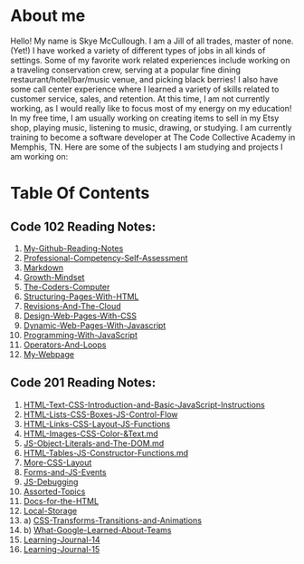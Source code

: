# About me 
Hello! My name is Skye McCullough. I am a Jill of all trades, master of none.(Yet!) I have worked a variety of different types of jobs in all kinds of settings. Some of my favorite work related experiences include working on a traveling conservation crew, serving at a popular fine dining restaurant/hotel/bar/music venue, and picking black berries! I also have some call center experience where I learned a variety of skills related to customer service, sales, and retention. At this time, I am not currently working, as I would really like to focus most of my energy on my education! In my free time, I am usually working on creating items to sell in my Etsy shop, playing music, listening to music, drawing, or studying. I am currently training to become a software developer at The Code Collective Academy in Memphis, TN. Here are some of the subjects I am studying and projects I am working on:
<br>


# Table Of Contents

## Code 102 Reading Notes:
1. [My-Github-Reading-Notes](https://large-hadron-collider901.github.io/Reading-Notes/)
2. [Professional-Competency-Self-Assessment](https://large-hadron-collider901.github.io/Reading-Notes/Code-102-Reading-Notes/ProfessionalCompetency)
3. [Markdown](https://large-hadron-collider901.github.io/Reading-Notes/Code-102-Reading-Notes/Markdown)
4. [Growth-Mindset](https://large-hadron-collider901.github.io/Reading-Notes/Code-102-Reading-Notes/GrowthMindset)
5. [The-Coders-Computer](https://large-hadron-collider901.github.io/Reading-Notes/Code-102-Reading-Notes/TheCodersComputer) 
6. [Structuring-Pages-With-HTML](https://large-hadron-collider901.github.io/Reading-Notes/Code-102-Reading-Notes/StructuringWebPagesWithHTML)
7. [Revisions-And-The-Cloud](https://large-hadron-collider901.github.io/Reading-Notes/Code-102-Reading-Notes/RevisionsAndTheCloud)
8. [Design-Web-Pages-With-CSS](https://large-hadron-collider901.github.io/Reading-Notes/Code-102-Reading-Notes/DesignWebPagesWithCSS)
9. [Dynamic-Web-Pages-With-Javascript](https://large-hadron-collider901.github.io/Reading-Notes/Code-102-Reading-Notes/DynamicWebPagesWithJavaScript)
10. [Programming-With-JavaScript](https://large-hadron-collider901.github.io/Reading-Notes/Code-102-Reading-Notes/ProgrammingWithJavaScript)
11. [Operators-And-Loops](https://large-hadron-collider901.github.io/Reading-Notes/Code-102-Reading-Notes/OperatorsAndLoops)
12. [My-Webpage](https://large-hadron-collider901.github.io/My-Webpage/)

## Code 201 Reading Notes:
1. [HTML-Text-CSS-Introduction-and-Basic-JavaScript-Instructions](https://large-hadron-collider901.github.io/Reading-Notes/Code-201-Reading-Notes/HTML-Text-CSS-Introduction-and-Basic-JavaScript-Instructions)
2. [HTML-Lists-CSS-Boxes-JS-Control-Flow](https://large-hadron-collider901.github.io/Reading-Notes/Code-201-Reading-Notes/HTML-Lists-CSS-Boxes-JS-Control-Flow)
3. [HTML-Links-CSS-Layout-JS-Functions](https://large-hadron-collider901.github.io/Reading-Notes/Code-201-Reading-Notes/HTML-Links-CSS-Layout-JS-Functions)
4. [HTML-Images-CSS-Color-&Text.md](https://large-hadron-collider901.github.io/Reading-Notes/Code-201-Reading-Notes/HTML-Images-CSS-Color-&Text)
5. [JS-Object-Literals-and-The-DOM.md](https://large-hadron-collider901.github.io/Reading-Notes/Code-201-Reading-Notes/JS-Object-Literals-and-The-DOM)
6. [HTML-Tables-JS-Constructor-Functions.md](https://large-hadron-collider901.github.io/Reading-Notes/Code-201-Reading-Notes/HTML-Tables-JS-Constructor-Functions)
7. [More-CSS-Layout](https://large-hadron-collider901.github.io/Reading-Notes/Code-201-Reading-Notes/More-CSS-Layout)
8. [Forms-and-JS-Events](https://large-hadron-collider901.github.io/Reading-Notes/Code-201-Reading-Notes/Forms-and-JS-Events)
9. [JS-Debugging](https://large-hadron-collider901.github.io/Reading-Notes/Code-201-Reading-Notes/JS-Debugging)
10. [Assorted-Topics](https://large-hadron-collider901.github.io/Reading-Notes/Code-201-Reading-Notes/Assorted-Topics)
11. [Docs-for-the-HTML](https://large-hadron-collider901.github.io/Reading-Notes/Code-201-Reading-Notes/Docs-for-the-HTML)
12.  [Local-Storage](https://large-hadron-collider901.github.io/Reading-Notes/Code-201-Reading-Notes/Local-Storage)
13. a) [CSS-Transforms-Transitions-and-Animations](https://large-hadron-collider901.github.io/Reading-Notes/Code-201-Reading-Notes/CSS-Transforms-Transitions-and-Animations)
13. b) [What-Google-Learned-About-Teams](https://large-hadron-collider901.github.io/Reading-Notes/Code-201-Reading-Notes/What-Google-Learned-About-Teams)
14. [Learning-Journal-14](https://large-hadron-collider901.github.io/Reading-Notes/Code-201-Reading-Notes/Learning-Journal-14)
15. [Learning-Journal-15](https://large-hadron-collider901.github.io/Reading-Notes/Code-201-Reading-Notes/Learning-Journal-15)




